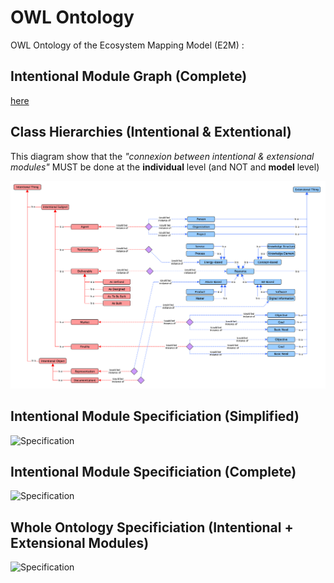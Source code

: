 OWL Ontology
==
OWL Ontology of the Ecosystem Mapping Model (E2M) :

Intentional Module Graph (Complete)
-
 <a href="http://hubject.net/iPlumb3r/E2M/OWL-Ontology/index-en.html">here</a>

Class Hierarchies (Intentional & Extentional)
-
This diagram show that the _"connexion between intentional & extensional modules"_ MUST be done at the __individual__ level (and NOT and __model__ level)

![Specification](https://github.com/iPlumb3r/EcosystemMapping/blob/master/images/OWL-Ontology%40E2M_ClassView_2020-03-11.png)

Intentional Module Specificiation (Simplified)
-
![Specification](https://github.com/iPlumb3r/EcosystemMappingModel/blob/master/images/OWL-Ontology%40E2M-i_Simplified_2020-03-04.png)


Intentional Module Specificiation (Complete)
-
![Specification](https://github.com/iPlumb3r/EcosystemMappingModel/blob/master/images/OWL-Ontology%40E2M-i_2020-03-04.png)


Whole Ontology Specificiation (Intentional + Extensional Modules)
-
![Specification](https://github.com/iPlumb3r/EcosystemMappingModel/blob/master/images/OWL-Ontology%40E2M_2020-03-06.png)
